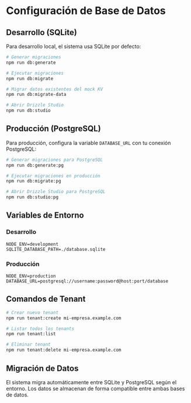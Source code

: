 # Configuración de Base de Datos

## Desarrollo (SQLite)

Para desarrollo local, el sistema usa SQLite por defecto:

```bash
# Generar migraciones
npm run db:generate

# Ejecutar migraciones
npm run db:migrate

# Migrar datos existentes del mock KV
npm run db:migrate-data

# Abrir Drizzle Studio
npm run db:studio
```

## Producción (PostgreSQL)

Para producción, configura la variable `DATABASE_URL` con tu conexión PostgreSQL:

```bash
# Generar migraciones para PostgreSQL
npm run db:generate:pg

# Ejecutar migraciones en producción
npm run db:migrate:pg

# Abrir Drizzle Studio para PostgreSQL
npm run db:studio:pg
```

## Variables de Entorno

### Desarrollo

```env
NODE_ENV=development
SQLITE_DATABASE_PATH=./database.sqlite
```

### Producción

```env
NODE_ENV=production
DATABASE_URL=postgresql://username:password@host:port/database
```

## Comandos de Tenant

```bash
# Crear nuevo tenant
npm run tenant:create mi-empresa.example.com

# Listar todos los tenants
npm run tenant:list

# Eliminar tenant
npm run tenant:delete mi-empresa.example.com
```

## Migración de Datos

El sistema migra automáticamente entre SQLite y PostgreSQL según el entorno. Los datos se almacenan de forma compatible entre ambas bases de datos.
